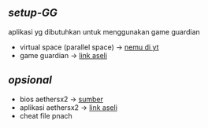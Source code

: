 ## ***setup-GG***
aplikasi yg dibutuhkan untuk menggunakan game guardian
- virtual space (parallel space) -> [nemu di yt](https://youtu.be/Jk0d17bEQfI)
- game guardian -> [link aseli](https://gameguardian.net/forum/files/file/2-gameguardian/)

## ***opsional***
- bios aethersx2 -> [sumber](https://coolrom.com.au/bios/ps2/)
- aplikasi aethersx2 -> [link aseli](https://play.google.com/store/apps/details?id=xyz.aethersx2.android&pcampaignid=web_share)
- cheat file pnach
